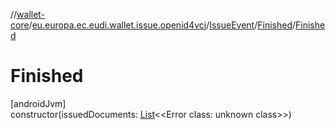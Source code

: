 //[wallet-core](../../../../index.md)/[eu.europa.ec.eudi.wallet.issue.openid4vci](../../index.md)/[IssueEvent](../index.md)/[Finished](index.md)/[Finished](-finished.md)

# Finished

[androidJvm]\
constructor(issuedDocuments: [List](https://kotlinlang.org/api/latest/jvm/stdlib/kotlin-stdlib/kotlin.collections/-list/index.html)&lt;&lt;Error class: unknown class&gt;&gt;)
